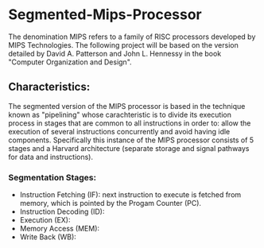 # Segmented-Mips-Processor
The denomination MIPS refers to a family of RISC processors developed by MIPS Technologies. The following project will be based on the version detailed by David A. Patterson and John L. Hennessy in the book "Computer Organization and Design".

## Characteristics:
The segmented version of the MIPS processor is based in the technique known as "pipelining" whose carachteristic is to divide its execution process in stages that are common to all instructions in order to: allow the execution of several instructions concurrently and avoid having idle components.
Specifically this instance of the MIPS processor consists of 5 stages and a Harvard architecture (separate storage and signal pathways for data and instructions).

### Segmentation Stages:
- Instruction Fetching (IF): next instruction to execute is fetched from memory, which is pointed by the Progam Counter (PC).
- Instruction Decoding (ID):
- Execution (EX):
- Memory Access (MEM):
- Write Back (WB):
